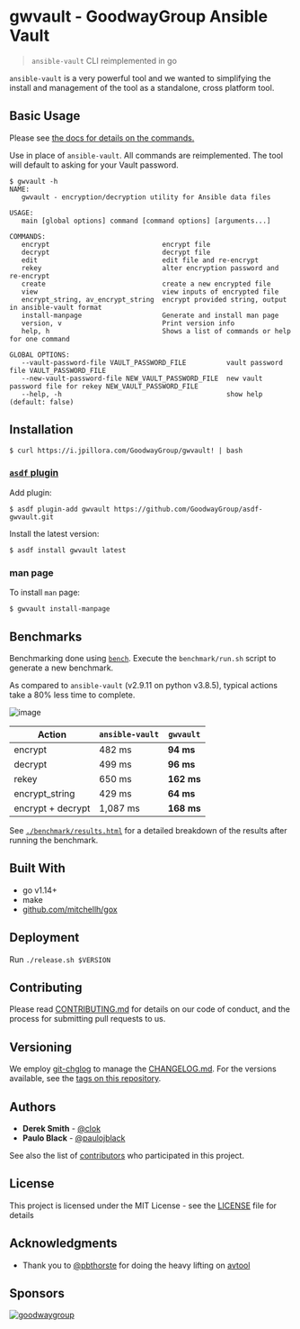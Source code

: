 # gwvault - GoodwayGroup Ansible Vault

> `ansible-vault` CLI reimplemented in go

`ansible-vault` is a very powerful tool and we wanted to simplifying the install and management of the tool as a standalone, cross platform tool.

## Basic Usage

Please see [the docs for details on the commands.](./docs/gwvault.md)

Use in place of `ansible-vault`. All commands are reimplemented. The tool will default to asking for your Vault password.

```
$ gwvault -h
NAME:
   gwvault - encryption/decryption utility for Ansible data files

USAGE:
   main [global options] command [command options] [arguments...]

COMMANDS:
   encrypt                            encrypt file
   decrypt                            decrypt file
   edit                               edit file and re-encrypt
   rekey                              alter encryption password and re-encrypt
   create                             create a new encrypted file
   view                               view inputs of encrypted file
   encrypt_string, av_encrypt_string  encrypt provided string, output in ansible-vault format
   install-manpage                    Generate and install man page
   version, v                         Print version info
   help, h                            Shows a list of commands or help for one command

GLOBAL OPTIONS:
   --vault-password-file VAULT_PASSWORD_FILE          vault password file VAULT_PASSWORD_FILE
   --new-vault-password-file NEW_VAULT_PASSWORD_FILE  new vault password file for rekey NEW_VAULT_PASSWORD_FILE
   --help, -h                                         show help (default: false)
```

## Installation

```
$ curl https://i.jpillora.com/GoodwayGroup/gwvault! | bash
```

### [`asdf` plugin](https://github.com/GoodwayGroup/asdf-gwvault)

Add plugin:

```
$ asdf plugin-add gwvault https://github.com/GoodwayGroup/asdf-gwvault.git
```

Install the latest version:
```
$ asdf install gwvault latest
```

### man page

To install `man` page:

```
$ gwvault install-manpage
```

## Benchmarks

Benchmarking done using [`bench`](https://github.com/Gabriel439/bench). Execute the `benchmark/run.sh` script to generate a new benchmark.

As compared to `ansible-vault` (v2.9.11 on python v3.8.5), typical actions take a 80% less time to complete.

![image](https://user-images.githubusercontent.com/1429775/89319494-cb4b0400-d645-11ea-9f6a-592900130125.png)

|Action|`ansible-vault`|`gwvault`|
|------|---------------|---------|
| encrypt | 482 ms | **94 ms** |
| decrypt | 499 ms | **96 ms** |
| rekey | 650 ms | **162 ms** |
| encrypt_string | 429 ms | **64 ms** |
| encrypt + decrypt | 1,087 ms | **168 ms** |

See [`./benchmark/results.html`](./benchmark/results.html) for a detailed breakdown of the results after running the benchmark.

## Built With

* go v1.14+
* make
* [github.com/mitchellh/gox](https://github.com/mitchellh/gox)

## Deployment

Run `./release.sh $VERSION`

## Contributing

Please read [CONTRIBUTING.md](CONTRIBUTING.md) for details on our code of conduct, and the process for submitting pull requests to us.

## Versioning

We employ [git-chglog](https://github.com/git-chglog/git-chglog) to manage the [CHANGELOG.md](CHANGELOG.md). For the versions available, see the [tags on this repository](https://github.com/GoodwayGroup/gwvault/tags).

## Authors

* **Derek Smith** - [@clok](https://github.com/clok)
* **Paulo Black** - [@paulojblack](https://github.com/paulojblack)

See also the list of [contributors](https://github.com/GoodwayGroup/gwvault/contributors) who participated in this project.

## License

This project is licensed under the MIT License - see the [LICENSE](LICENSE) file for details

## Acknowledgments

* Thank you to [@pbthorste](https://github.com/pbthorste) for doing the heavy lifting on [avtool](https://github.com/pbthorste/avtool)

## Sponsors

[![goodwaygroup][goodwaygroup]](https://goodwaygroup.com)

[goodwaygroup]: https://s3.amazonaws.com/gw-crs-assets/goodwaygroup/logos/ggLogo_sm.png "Goodway Group"

